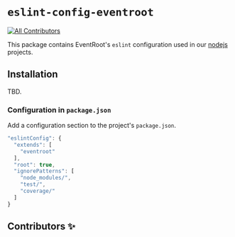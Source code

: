 # `eslint-config-eventroot`

[![All Contributors](https://img.shields.io/github/all-contributors/eventroot/eslint-config-eventroot?color=ee8449&style=flat-square)](#contributors)

This package contains EventRoot's `eslint` configuration used in our [nodejs][] projects.

## Installation

TBD.

### Configuration in `package.json`

Add a configuration section to the project's `package.json`.

```javascript
"eslintConfig": {
  "extends": [
    "eventroot"
  ],
  "root": true,
  "ignorePatterns": [
    "node_modules/",
    "test/",
    "coverage/"
  ]
}
```

## Contributors ✨

<!-- ALL-CONTRIBUTORS-LIST:START - Do not remove or modify this section -->
<!-- prettier-ignore-start -->
<!-- markdownlint-disable -->

<!-- markdownlint-restore -->
<!-- prettier-ignore-end -->

<!-- ALL-CONTRIBUTORS-LIST:END -->

[nodejs]: https://nodejs.org/en/
